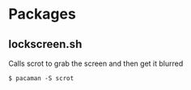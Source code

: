 # Packages #

## lockscreen.sh ##

Calls scrot to grab the screen and then get it blurred

``` shell
$ pacaman -S scrot
```
